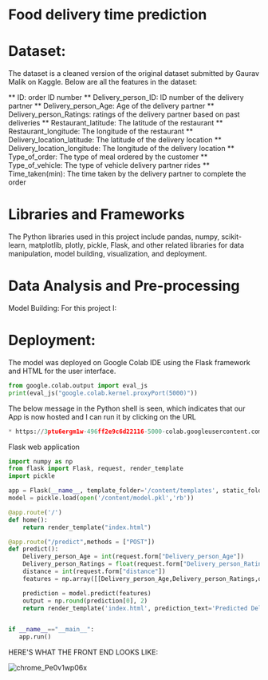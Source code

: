 # Food delivery time prediction

# Dataset:
The dataset is a cleaned version of the original dataset submitted by Gaurav Malik on Kaggle. Below are all the features in the dataset:

** ID: order ID number
** Delivery_person_ID: ID number of the delivery partner
** Delivery_person_Age: Age of the delivery partner
** Delivery_person_Ratings: ratings of the delivery partner based on past deliveries
** Restaurant_latitude: The latitude of the restaurant
** Restaurant_longitude: The longitude of the restaurant
** Delivery_location_latitude: The latitude of the delivery location
** Delivery_location_longitude: The longitude of the delivery location
** Type_of_order: The type of meal ordered by the customer
** Type_of_vehicle: The type of vehicle delivery partner rides
** Time_taken(min): The time taken by the delivery partner to complete the order


# Libraries and Frameworks

The Python libraries used in this project include pandas, numpy, scikit-learn, matplotlib, plotly, pickle, Flask, and other related libraries for data manipulation, model building, visualization, and deployment.

# Data Analysis and Pre-processing

Model Building:
For this project I:

# Deployment:
The model was deployed on Google Colab IDE using the Flask framework and HTML for the user interface.

```python
from google.colab.output import eval_js
print(eval_js("google.colab.kernel.proxyPort(5000)"))
```
The below message in the Python shell is seen, which indicates that our App is now hosted and I can run it by clicking on the URL

```python
* https://3ptu6ergm1w-496ff2e9c6d22116-5000-colab.googleusercontent.com/
```

Flask web application

```python
import numpy as np
from flask import Flask, request, render_template
import pickle

app = Flask(__name__, template_folder='/content/templates', static_folder='/content/static')
model = pickle.load(open('/content/model.pkl','rb'))

@app.route('/')
def home():
    return render_template("index.html")

@app.route("/predict",methods = ["POST"])
def predict():
    Delivery_person_Age = int(request.form["Delivery_person_Age"])
    Delivery_person_Ratings = float(request.form["Delivery_person_Ratings"])
    distance = int(request.form["distance"])
    features = np.array([[Delivery_person_Age,Delivery_person_Ratings,distance]])

    prediction = model.predict(features)
    output = np.round(prediction[0], 2)
    return render_template('index.html', prediction_text='Predicted Delivery Time in Minutes = {}'.format(output))


if __name__=="__main__":
   app.run()
```

HERE'S WHAT THE FRONT END LOOKS LIKE:

![chrome_Pe0v1wp06x](https://github.com/MisterAare/delivery_time_prediction/assets/109184556/2c3cab6a-bd63-455a-823f-7bae2fb7c084)
